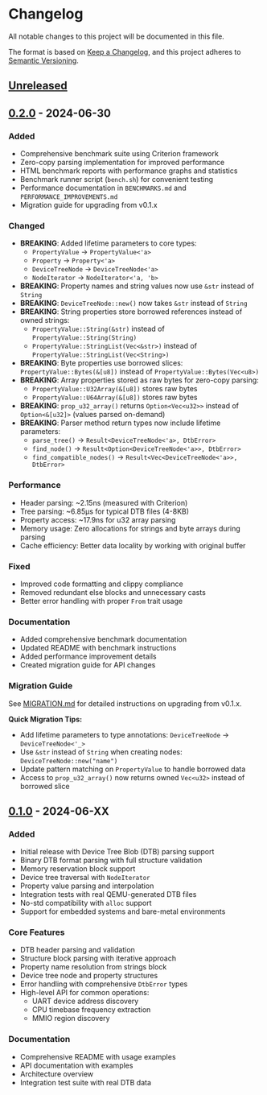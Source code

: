# Changelog

All notable changes to this project will be documented in this file.

The format is based on [Keep a Changelog](https://keepachangelog.com/en/1.0.0/),
and this project adheres to [Semantic Versioning](https://semver.org/spec/v2.0.0.html).

## [Unreleased]

## [0.2.0] - 2024-06-30

### Added
- Comprehensive benchmark suite using Criterion framework
- Zero-copy parsing implementation for improved performance
- HTML benchmark reports with performance graphs and statistics
- Benchmark runner script (`bench.sh`) for convenient testing
- Performance documentation in `BENCHMARKS.md` and `PERFORMANCE_IMPROVEMENTS.md`
- Migration guide for upgrading from v0.1.x

### Changed
- **BREAKING**: Added lifetime parameters to core types:
  - `PropertyValue` → `PropertyValue<'a>`
  - `Property` → `Property<'a>` 
  - `DeviceTreeNode` → `DeviceTreeNode<'a>`
  - `NodeIterator` → `NodeIterator<'a, 'b>`
- **BREAKING**: Property names and string values now use `&str` instead of `String`
- **BREAKING**: `DeviceTreeNode::new()` now takes `&str` instead of `String`
- **BREAKING**: String properties store borrowed references instead of owned strings:
  - `PropertyValue::String(&str)` instead of `PropertyValue::String(String)`
  - `PropertyValue::StringList(Vec<&str>)` instead of `PropertyValue::StringList(Vec<String>)`
- **BREAKING**: Byte properties use borrowed slices: `PropertyValue::Bytes(&[u8])` instead of `PropertyValue::Bytes(Vec<u8>)`
- **BREAKING**: Array properties stored as raw bytes for zero-copy parsing:
  - `PropertyValue::U32Array(&[u8])` stores raw bytes
  - `PropertyValue::U64Array(&[u8])` stores raw bytes
- **BREAKING**: `prop_u32_array()` returns `Option<Vec<u32>>` instead of `Option<&[u32]>` (values parsed on-demand)
- **BREAKING**: Parser method return types now include lifetime parameters:
  - `parse_tree()` → `Result<DeviceTreeNode<'a>, DtbError>`
  - `find_node()` → `Result<Option<DeviceTreeNode<'a>>, DtbError>`
  - `find_compatible_nodes()` → `Result<Vec<DeviceTreeNode<'a>>, DtbError>`

### Performance
- Header parsing: ~2.15ns (measured with Criterion)
- Tree parsing: ~6.85μs for typical DTB files (4-8KB)
- Property access: ~17.9ns for u32 array parsing
- Memory usage: Zero allocations for strings and byte arrays during parsing
- Cache efficiency: Better data locality by working with original buffer

### Fixed
- Improved code formatting and clippy compliance
- Removed redundant else blocks and unnecessary casts
- Better error handling with proper `From` trait usage

### Documentation
- Added comprehensive benchmark documentation
- Updated README with benchmark instructions  
- Added performance improvement details
- Created migration guide for API changes

### Migration Guide
See [MIGRATION.md](MIGRATION.md) for detailed instructions on upgrading from v0.1.x.

**Quick Migration Tips:**
- Add lifetime parameters to type annotations: `DeviceTreeNode` → `DeviceTreeNode<'_>`
- Use `&str` instead of `String` when creating nodes: `DeviceTreeNode::new("name")`
- Update pattern matching on `PropertyValue` to handle borrowed data
- Access to `prop_u32_array()` now returns owned `Vec<u32>` instead of borrowed slice

## [0.1.0] - 2024-06-XX

### Added
- Initial release with Device Tree Blob (DTB) parsing support
- Binary DTB format parsing with full structure validation
- Memory reservation block support
- Device tree traversal with `NodeIterator`
- Property value parsing and interpolation
- Integration tests with real QEMU-generated DTB files
- No-std compatibility with `alloc` support
- Support for embedded systems and bare-metal environments

### Core Features
- DTB header parsing and validation
- Structure block parsing with iterative approach
- Property name resolution from strings block
- Device tree node and property structures
- Error handling with comprehensive `DtbError` types
- High-level API for common operations:
  - UART device address discovery
  - CPU timebase frequency extraction
  - MMIO region discovery

### Documentation
- Comprehensive README with usage examples
- API documentation with examples
- Architecture overview
- Integration test suite with real DTB data

[unreleased]: https://github.com/user/device_tree_parser/compare/v0.2.0...HEAD
[0.2.0]: https://github.com/user/device_tree_parser/compare/v0.1.0...v0.2.0
[0.1.0]: https://github.com/user/device_tree_parser/releases/tag/v0.1.0